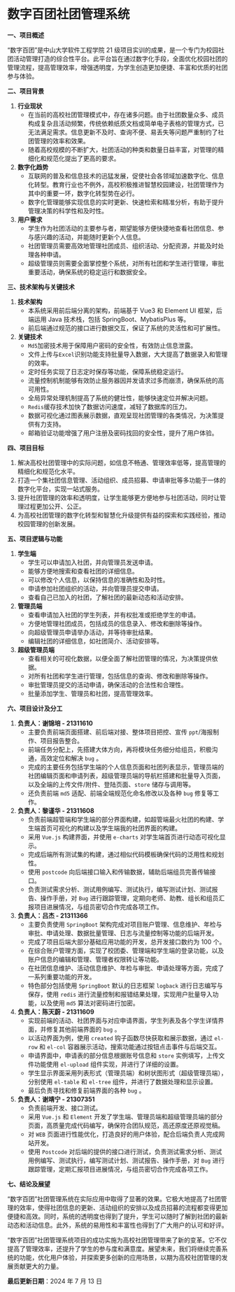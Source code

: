 # 数字百团社团管理系统

**一、项目概述**

“数字百团”是中山大学软件工程学院 21 级项目实训的成果，是一个专门为校园社团活动管理打造的综合性平台。此平台旨在通过数字化手段，全面优化校园社团的管理流程，提高管理效率，增强透明度，为学生创造更加便捷、丰富和优质的社团参与体验。

**二、项目背景**

1. **行业现状**
    - 在当前的高校社团管理模式中，存在诸多问题。由于社团数量众多、成员构成复杂且活动频繁，传统依赖纸质文档或简单电子表格的管理方式，已无法满足需求。信息更新不及时、查询不便、易丢失等问题严重制约了社团管理的效率和效果。
    - 随着高校规模的不断扩大，社团活动的种类和数量日益丰富，对管理的精细化和规范化提出了更高的要求。
2. **数字化趋势**
    - 互联网的普及和信息技术的迅猛发展，促使社会各领域加速数字化、信息化转型。教育行业也不例外，高校积极推进智慧校园建设，社团管理作为其中的重要一环，数字化转型势在必行。
    - 数字化管理能够实现信息的实时更新、快速检索和精准分析，有助于提升管理决策的科学性和及时性。
3. **用户需求**
    - 学生作为社团活动的主要参与者，期望能够方便快捷地查看社团信息、参与感兴趣的活动，并能随时更新个人信息。
    - 社团管理员需要高效地管理社团成员、组织活动、分配资源，并能及时处理各种申请。
    - 超级管理员则需要全面掌控整个系统，对所有社团和学生进行管理，审批重要活动，确保系统的稳定运行和数据安全。

**三、技术架构与关键技术**

1. **技术架构**
    - 本系统采用前后端分离的架构，前端基于 Vue3 和 Element UI 框架，后端运用 Java 技术栈，包括 SpringBoot、MybatisPlus 等。
    - 前后端通过规范的接口进行数据交互，保证了系统的灵活性和可扩展性。
2. **关键技术**
    - `Md5`加密技术用于保障用户密码的安全性，有效防止信息泄露。
    - 文件上传与`Excel`识别功能支持批量导入数据，大大提高了数据录入和管理的效率。
    - 定时任务实现了日志定时保存等功能，保障系统稳定运行。
    - 流量控制机制能够有效防止服务器因并发请求过多而崩溃，确保系统的高可用性。
    - 全局异常处理机制提高了系统的健壮性，能够快速定位并解决问题。
    - `Redis`缓存技术加快了数据访问速度，减轻了数据库的压力。
    - 数据可视化通过图表展示数据，直观呈现社团管理的各类情况，为决策提供有力支持。
    - 邮箱验证功能增强了用户注册及密码找回的安全性，提升了用户体验。

**四、项目目标**

1. 解决高校社团管理中的实际问题，如信息不畅通、管理效率低等，提高管理的精细化和规范化水平。
2. 打造一个集社团信息管理、活动组织、成员招募、申请审批等多功能于一体的数字化平台，实现一站式服务。
3. 提升社团管理的效率和透明度，让学生能够更方便地参与社团活动，同时让管理过程更加公开、公正。
4. 为高校社团管理的数字化转型和智慧化升级提供有益的探索和实践经验，推动校园管理的创新发展。

**五、项目逻辑与功能**

1. **学生端**
    - 学生可以申请加入社团，并向管理员发送申请。
    - 能够方便地搜索和查看社团的详细信息。
    - 可以修改个人信息，以保持信息的准确性和及时性。
    - 申请参加社团组织的活动，并向管理员提交申请。
    - 查看自己已加入的社团，了解社团的最新动态和活动安排。
2. **管理员端**
    - 查看申请加入社团的学生列表，并有权批准或拒绝学生的申请。
    - 方便地管理社团成员，包括成员的信息录入、修改和删除等操作。
    - 向超级管理员申请举办活动，并等待审批结果。
    - 编辑社团的详细信息，如社团简介、活动安排等。
3. **超级管理员端**
    - 查看相关的可视化数据，以便全面了解社团管理的情况，为决策提供依据。
    - 对所有社团和学生进行管理，包括信息的查询、修改和删除等操作。
    - 审批管理员提交的活动申请，确保活动的合法性和合理性。
    - 批量添加学生、管理员和社团，提高管理效率。

**六、项目设计及分工**

1. **负责人：谢锦培 - 21311610**
    - 主要负责前端页面搭建、前后端对接、整体项目把控、宣传 `ppt`/海报制作、项目报告整合。
    - 前端任务分配上，先搭建大体方向，再将模块任务细分给组员，积极沟通，高效定位和解决 `bug` 。
    - 完成的主要任务包括学生端的个人信息页面和社团列表显示，管理员端的社团编辑页面和申请列表，超级管理员端的导航栏搭建和批量导入页面，以及全端的上传文件/附件、登陆页面、`store` 储存与调用等。
    - 还负责前端 `md5` 适配、前端全端规范化命名修改以及各种 `bug` 修复等工作。
2. **负责人：黎谨华 - 21311608**
    - 负责前端超管端和学生端的部分界面构建，如超管端最火社团的构建、学生端首页可视化的构建以及学生端我的社团界面的构建。
    - 采用 `Vue.js` 构建界面，并使用 `e-charts` 对学生端首页进行动态可视化显示。
    - 完成后端所有测试集的构建，通过相似代码模板确保代码的泛用性和规划性。
    - 使用 `postcode` 向后端接口输入和传输数据，辅助后端组员完善传输接口。
    - 负责测试需求分析、测试用例编写、测试执行，编写测试计划、测试报告、操作手册，对 `Bug` 进行跟踪管理，定期向老师、助教、组长和组员汇报项目进展情况，与组员密切合作完成各项工作。
3. **负责人：吕杰 - 21311366**
    - 主要负责使用 `SpringBoot` 架构完成对项目账户管理、信息维护、年检与审批、申请处理、数据批量管理、日志与流量控制等功能的后端开发。
    - 完成了项目后端大部分基础应用功能的开发，总开发接口数约为 100 个。
    - 在综合账户管理方面，实现了校团委、管理端和学生端的登录功能，以及账户信息的编辑和管理、管理者权限转让等功能。
    - 在社团信息维护、活动信息维护、年检与审批、申请处理等方面，完成了一系列重要功能的开发。
    - 特色部分包括使用 `SpringBoot` 默认的日志框架 `logback` 进行日志编写与保存，使用 `redis` 进行流量控制和报错结果处理，实现用户批量导入功能，以及使用 `md5` 算法对密码进行加密。
4. **负责人：陈天蔚 - 21311609**
    - 实现前端的活动、社团界面与对应申请界面，学生列表及各个学生详情界面，并修复其他前端界面的 `bug` 。
    - 以活动界面为例，使用 `created` 钩子函数尽快获取和展示数据，通过 `el-row` 和 `el-col` 容器展示活动，搜索功能通过按钮点击事件与后端交互。
    - 申请界面中，申请表的部分信息根据账号信息和 `store` 实例填写，上传文件功能使用 `el-upload` 组件实现，并进行了详细的设置。
    - 学生显示界面采用列表形式（管理员端）和树状图形式（超级管理员端），分别使用 `el-table` 和 `el-tree` 组件，并进行了数据处理和显示设置。
    - 最后负责寻找和修复前端界面的各种 `bug` 。
5. **负责人：谢靖宁 - 21307351**
    - 负责前端开发、接口测试。
    - 采用 `Vue.js` 和 `Element` 开发了学生端、管理员端和超级管理员端的部分页面，高质量完成代码编写，确保符合团队规范，高还原度还原视觉稿。
    - 对 `WEB` 页面进行性能优化，打造良好的用户体验，配合后端负责人完成网站开发。
    - 使用 `Postcode` 对后端的提供的接口进行测试，负责测试需求分析、测试用例编写、测试执行，编写测试计划、测试报告、操作手册，对 `Bug` 进行跟踪管理，定期汇报项目进展情况，与组员密切合作完成各项工作。

**七、结论及展望**

“数字百团”社团管理系统在实际应用中取得了显著的效果。它极大地提高了社团管理的效率，使得社团信息的更新、活动组织的安排以及成员招募的流程都变得更加便捷和高效。同时，系统的透明度也得到了提升，学生可以随时了解到社团的最新动态和活动信息。此外，系统的易用性和丰富性也得到了广大用户的认可和好评。

“数字百团”社团管理系统项目的成功实施为高校社团管理带来了新的变革。它不仅提高了管理效率，还提升了学生的参与度和满意度。展望未来，我们将继续完善系统的功能，优化用户体验，并探索更多创新的应用场景，以期为高校社团管理的发展贡献更大的力量。


**最后更新日期**：2024 年 7 月 13 日 